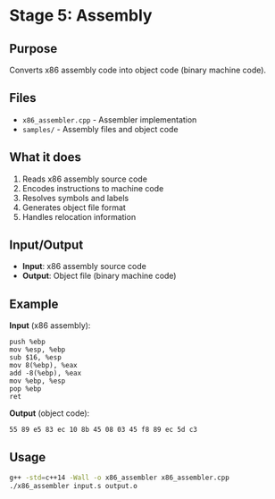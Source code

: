 # Stage 5: Assembly

## Purpose
Converts x86 assembly code into object code (binary machine code).

## Files
- `x86_assembler.cpp` - Assembler implementation
- `samples/` - Assembly files and object code

## What it does
1. Reads x86 assembly source code
2. Encodes instructions to machine code
3. Resolves symbols and labels
4. Generates object file format
5. Handles relocation information

## Input/Output
- **Input**: x86 assembly source code
- **Output**: Object file (binary machine code)

## Example
**Input** (x86 assembly):
```assembly
push %ebp
mov %esp, %ebp
sub $16, %esp
mov 8(%ebp), %eax
add -8(%ebp), %eax
mov %ebp, %esp
pop %ebp
ret
```

**Output** (object code):
```
55 89 e5 83 ec 10 8b 45 08 03 45 f8 89 ec 5d c3
```

## Usage
```bash
g++ -std=c++14 -Wall -o x86_assembler x86_assembler.cpp
./x86_assembler input.s output.o
```
